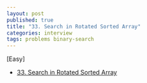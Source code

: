 ```yaml
---
layout: post
published: true
title: "33. Search in Rotated Sorted Array"
categories: interview
tags: problems binary-search
---
```


[Easy]

- [33. Search in Rotated Sorted Array](https://leetcode.com/problems/search-in-rotated-sorted-array/)

<script src="https://gist.github.com/yeopoong/13be9075a47c70db9d45c42eba640c9f.js"></script>